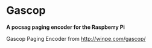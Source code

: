 # Gascop

**A pocsag paging encoder for the Raspberry Pi**


Gascop Paging Encoder from http://winpe.com/gascop/
